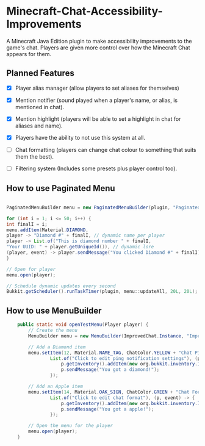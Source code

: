 # Minecraft-Chat-Accessibility-Improvements
A Minecraft Java Edition plugin to make accessibility improvements to the game's chat. Players are given more control over how the Minecraft Chat appears for them.

## Planned Features
- [x] Player alias manager (allow players to set aliases for themselves)
- [x] Mention notifier (sound played when a player's name, or alias, is mentioned in chat).
- [x] Mention highlight (players will be able to set a highlight in chat for aliases and name).
- [x] Players have the ability to not use this system at all.
- [ ] Chat formatting (players can change chat colour to something that suits them the best).
- [ ] Filtering system (Includes some presets plus player control too).


## How to use Paginated Menu

```java

PaginatedMenuBuilder menu = new PaginatedMenuBuilder(plugin, "Paginated Menu", 27);

for (int i = 1; i <= 50; i++) {
int finalI = i;
menu.addItem(Material.DIAMOND,
player -> "Diamond #" + finalI, // dynamic name per player
player -> List.of("This is diamond number " + finalI,
"Your UUID: " + player.getUniqueId()), // dynamic lore
(player, event) -> player.sendMessage("You clicked Diamond #" + finalI));
}

// Open for player
menu.open(player);

// Schedule dynamic updates every second
Bukkit.getScheduler().runTaskTimer(plugin, menu::updateAll, 20L, 20L);

```


## How to use MenuBuilder

```java
    public static void openTestMenu(Player player) {
        // Create the menu
        MenuBuilder menu = new MenuBuilder(ImprovedChat.Instance, "ImprovedChat Menu", 27);

        // Add a Diamond item
        menu.setItem(12, Material.NAME_TAG, ChatColor.YELLOW + "Chat Ping",
                List.of("Click to edit ping notification settings"), (p, event) -> {
                    p.getInventory().addItem(new org.bukkit.inventory.ItemStack(Material.DIAMOND));
                    p.sendMessage("You got a diamond!");
                });

        // Add an Apple item
        menu.setItem(14, Material.OAK_SIGN, ChatColor.GREEN + "Chat Format",
                List.of("Click to edit chat format"), (p, event) -> {
                    p.getInventory().addItem(new org.bukkit.inventory.ItemStack(Material.APPLE));
                    p.sendMessage("You got a apple!");
                });

        // Open the menu for the player
        menu.open(player);
    }
```
